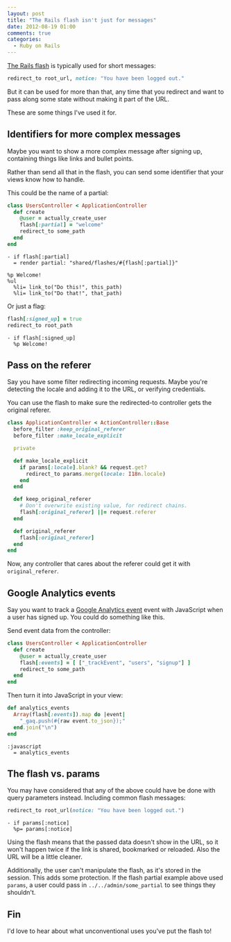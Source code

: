```yaml
---
layout: post
title: "The Rails flash isn't just for messages"
date: 2012-08-19 01:00
comments: true
categories:
  - Ruby on Rails
---
```


[The Rails flash](http://guides.rubyonrails.org/action_controller_overview.html#the-flash) is typically used for short messages:

``` ruby app/controllers/sessions_controller.rb
redirect_to root_url, notice: "You have been logged out."
```

But it can be used for more than that, any time that you redirect and want to pass along some state without making it part of the URL.

These are some things I've used it for.


## Identifiers for more complex messages

Maybe you want to show a more complex message after signing up, containing things like links and bullet points.

Rather than send all that in the flash, you can send some identifier that your views know how to handle.

This could be the name of a partial:

``` ruby app/controllers/users_controller.rb
class UsersController < ApplicationController
  def create
    @user = actually_create_user
    flash[:partial] = "welcome"
    redirect_to some_path
  end
end
```

``` haml app/views/layouts/application.html.haml
- if flash[:partial]
  = render partial: "shared/flashes/#{flash[:partial]}"
```

``` haml app/views/shared/flashes/_welcome.html.haml
%p Welcome!
%ul
  %li= link_to("Do this!", this_path)
  %li= link_to("Do that!", that_path)
```

Or just a flag:

``` ruby app/controllers/users_controller.rb
flash[:signed_up] = true
redirect_to root_path
```

``` haml app/views/welcomes/show.html.haml
- if flash[:signed_up]
  %p Welcome!
```


## Pass on the referer

Say you have some filter redirecting incoming requests. Maybe you're detecting the locale and adding it to the URL, or verifying credentials.

You can use the flash to make sure the redirected-to controller gets the original referer.

``` ruby app/controllers/application_controller.rb
class ApplicationController < ActionController::Base
  before_filter :keep_original_referer
  before_filter :make_locale_explicit

  private

  def make_locale_explicit
    if params[:locale].blank? && request.get?
      redirect_to params.merge(locale: I18n.locale)
    end
  end

  def keep_original_referer
    # Don't overwrite existing value, for redirect chains.
    flash[:original_referer] ||= request.referer
  end

  def original_referer
    flash[:original_referer]
  end
end
```

Now, any controller that cares about the referer could get it with `original_referer`.


## Google Analytics events

Say you want to track a [Google Analytics event](https://developers.google.com/analytics/devguides/collection/gajs/eventTrackerGuide) event with JavaScript when a user has signed up.
You could do something like this.

Send event data from the controller:

``` ruby app/controllers/users_controller.rb
class UsersController < ApplicationController
  def create
    @user = actually_create_user
    flash[:events] = [ ["_trackEvent", "users", "signup"] ]
    redirect_to some_path
  end
end
```

Then turn it into JavaScript in your view:

``` ruby app/helpers/layout_helper.rb
def analytics_events
  Array(flash[:events]).map do |event|
    "_gaq.push(#{raw event.to_json});"
  end.join("\n")
end
```

``` haml app/views/layouts/application.html.haml
:javascript
  = analytics_events
```


## The flash vs. params

You may have considered that any of the above could have be done with query parameters instead. Including common flash messages:

``` ruby app/controllers/sessions_controller.rb
redirect_to root_url(notice: "You have been logged out.")
```

``` haml app/views/layouts/application.html.haml
- if params[:notice]
  %p= params[:notice]
```

Using the flash means that the passed data doesn't show in the URL, so it won't happen twice if the link is shared, bookmarked or reloaded. Also the URL will be a little cleaner.

Additionally, the user can't manipulate the flash, as it's stored in the session. This adds some protection. If the flash partial example above used `params`, a user could pass in `../../admin/some_partial` to see things they shouldn't.


## Fin

I'd love to hear about what unconventional uses you've put the flash to!
